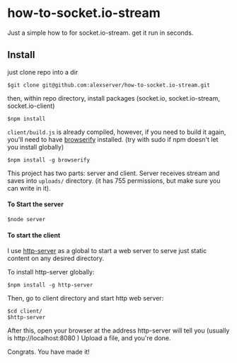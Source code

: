 how-to-socket.io-stream
=======================

Just a simple how to for socket.io-stream. get it run in seconds.


## Install

just clone repo into a dir

```
$git clone git@github.com:alexserver/how-to-socket.io-stream.git
```

then, within repo directory, install packages (socket.io, socket.io-stream, socket.io-client)
```
$npm install
```

```client/build.js``` is already compiled, however, if you need to build it again, you'll need to have [browserify](http://browserify.org) installed. (try with sudo if npm doesn't let you install globally)

```
$npm install -g browserify
```

This project has two parts: server and client.
Server receives stream and saves into ```uploads/``` directory. (it has 755 permissions, but make sure you can write in it).

#### To Start the server
```
$node server
```

#### To start the client
I use [http-server](https://www.npmjs.org/package/http-server) as a global to start a web server to serve just static content on any desired directory.

To install http-server globally:
```
$npm install -g http-server
```

Then, go to client directory and start http web server:
```
$cd client/
$http-server
```

After this, open your browser at the address http-server will tell you (usually is http://localhost:8080 )
Upload a file, and you're done.

Congrats. You have made it!
